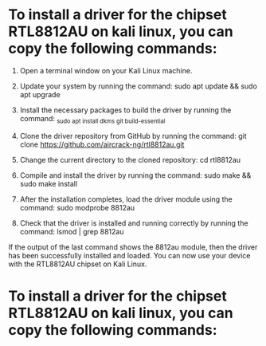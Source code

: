 # To install a driver for the chipset RTL8812AU  on kali linux, you can copy the following commands:

1) Open a terminal window on your Kali Linux machine.
2) Update your system by running the command:
sudo apt update && sudo apt upgrade

3) Install the necessary packages to build the driver by running the command:
<sub> sudo apt install dkms git build-essential </sub>

4) Clone the driver repository from GitHub by running the command:
git clone https://github.com/aircrack-ng/rtl8812au.git

5) Change the current directory to the cloned repository:
cd rtl8812au

6) Compile and install the driver by running the command:
sudo make && sudo make install

7) After the installation completes, load the driver module using the command:
sudo modprobe 8812au

8) Check that the driver is installed and running correctly by running the command:
lsmod | grep 8812au

If the output of the last command shows the 8812au module, then the driver has been successfully installed and loaded. 
You can now use your device with the RTL8812AU chipset on Kali Linux.

# To install a driver for the chipset RTL8812AU  on kali linux, you can copy the following commands:
